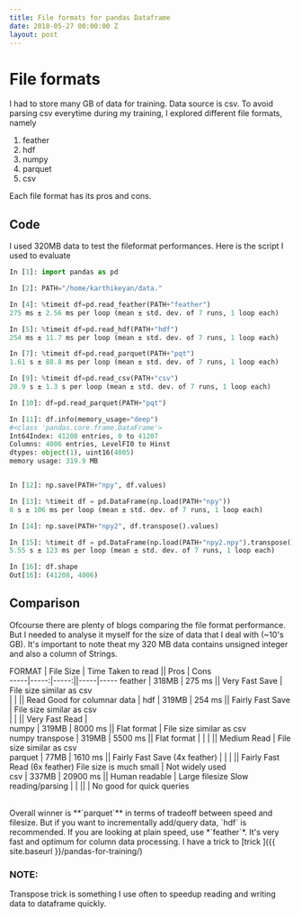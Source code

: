 ```yaml
---
title: File formats for pandas Dataframe
date: 2018-05-27 00:00:00 Z
layout: post
---
```


# File formats
I had to store many GB of data for training.  Data source is csv. To avoid parsing csv everytime during my training, I explored different file formats, namely
1.  feather
2.  hdf
3.  numpy
4.  parquet
5.  csv

Each file format has its pros and cons. 

## Code
I used 320MB data to test the fileformat performances. Here is the script I used to evaluate
```python
In [1]: import pandas as pd

In [2]: PATH="/home/karthikeyan/data."

In [4]: %timeit df=pd.read_feather(PATH+"feather")
275 ms ± 2.56 ms per loop (mean ± std. dev. of 7 runs, 1 loop each)

In [5]: %timeit df=pd.read_hdf(PATH+"hdf")
254 ms ± 11.7 ms per loop (mean ± std. dev. of 7 runs, 1 loop each)

In [7]: %timeit df=pd.read_parquet(PATH+"pqt")
1.61 s ± 88.8 ms per loop (mean ± std. dev. of 7 runs, 1 loop each)

In [9]: %timeit df=pd.read_csv(PATH+"csv")
20.9 s ± 1.3 s per loop (mean ± std. dev. of 7 runs, 1 loop each)

In [10]: df=pd.read_parquet(PATH+"pqt")

In [11]: df.info(memory_usage="deep")
#<class 'pandas.core.frame.DataFrame'>
Int64Index: 41208 entries, 0 to 41207
Columns: 4006 entries, LevelFI0 to Hinst
dtypes: object(1), uint16(4005)
memory usage: 319.9 MB


In [12]: np.save(PATH+"npy", df.values)

In [13]: %timeit df = pd.DataFrame(np.load(PATH+"npy"))
8 s ± 106 ms per loop (mean ± std. dev. of 7 runs, 1 loop each)

In [14]: np.save(PATH+"npy2", df.transpose().values)

In [15]: %timeit df = pd.DataFrame(np.load(PATH+"npy2.npy").transpose())
5.55 s ± 123 ms per loop (mean ± std. dev. of 7 runs, 1 loop each)

In [16]: df.shape
Out[16]: (41208, 4006)

```

## Comparison
Ofcourse there are plenty of blogs comparing the file format performance. But I needed to analyse it myself for the size of data that I deal with (~10's GB).
It's important to note theat my 320 MB data contains unsigned integer and also a column of Strings.

FORMAT          | File Size | Time Taken to read || Pros                                                                                | Cons                                                          
-----|-----:|-----:||-----|-----
feather         |     318MB |             275 ms || Very Fast Save                                                                          | File size similar as csv                                      
                         |                        |                              || Read Good for columnar data                                         | 
hdf             |     319MB |             254 ms || Fairly Fast Save                                                    | File size similar as csv                                       
                     |                        |                              || Very Fast Read                                                    |   
numpy           |     319MB |            8000 ms || Flat format                                                                         | File size similar as csv                                      
numpy transpose |     319MB |            5500 ms || Flat format                                            |
                     |                        |                              || Medium Read                                                            | File size similar as csv                                      
parquet         |      77MB |            1610 ms || Fairly Fast Save (4x feather)                       |
|                        |                              || Fairly Fast Read (6x feather) File size is much small | Not widely used                                               
csv             |     337MB |           20900 ms || Human readable                                                                      | Large filesize Slow reading/parsing 
                     |                        |                              ||                                                                                                      | No good for quick queries 

<br>
Overall winner is **`parquet`** in terms of tradeoff between speed and filesize.
But if you want to incrementally add/query data, `hdf` is recommended. 
If you are looking at plain speed, use *`feather`*. It's very fast and optimum for column data processing. I have a trick to [trick ]({{ site.baseurl }}/pandas-for-training/)

### NOTE:
Transpose trick is something I use often to speedup reading and writing data to dataframe quickly.